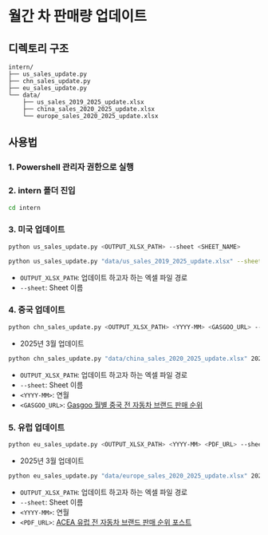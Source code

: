 # 월간 차 판매량 업데이트

## 디렉토리 구조
```
intern/
├── us_sales_update.py
├── chn_sales_update.py
├── eu_sales_update.py
└── data/
    ├── us_sales_2019_2025_update.xlsx
    ├── china_sales_2020_2025_update.xlsx
    └── europe_sales_2020_2025_update.xlsx
```

## 사용법
### 1. Powershell 관리자 권한으로 실행
### 2. intern 폴더 진입
```bash
cd intern
```
### 3. 미국 업데이트
```bash
python us_sales_update.py <OUTPUT_XLSX_PATH> --sheet <SHEET_NAME>
```
```bash
python us_sales_update.py "data/us_sales_2019_2025_update.xlsx" --sheet Brands
```
- `OUTPUT_XLSX_PATH`: 업데이트 하고자 하는 엑셀 파일 경로
- `--sheet`: Sheet 이름

### 4. 중국 업데이트
```bash
python chn_sales_update.py <OUTPUT_XLSX_PATH> <YYYY-MM> <GASGOO_URL> --sheet <SHEET_NAME>
```
- 2025년 3월 업데이트
```bash
python chn_sales_update.py "data/china_sales_2020_2025_update.xlsx" 2025-03 https://auto.gasgoo.com/qcxl/article/76543.html --sheet China
```
- `OUTPUT_XLSX_PATH`: 업데이트 하고자 하는 엑셀 파일 경로
- `--sheet`: Sheet 이름
- `<YYYY-MM>`: 연월
- `<GASGOO_URL>`: [Gasgoo 월별 중국 전 자동차 브랜드 판매 순위](https://auto.gasgoo.com/qcxl/article/76543.html)


### 5. 유럽 업데이트
```bash
python eu_sales_update.py <OUTPUT_XLSX_PATH> <YYYY-MM> <PDF_URL> --sheet <SHEET_NAME>
```

- 2025년 3월 업데이트
```bash
python eu_sales_update.py "data/europe_sales_2020_2025_update.xlsx" 2025-03 https://www.acea.auto/files/Press_release_car_registrations_March_2025.pdf --sheet 2025-03
```

- `OUTPUT_XLSX_PATH`: 업데이트 하고자 하는 엑셀 파일 경로
- `--sheet`: Sheet 이름
- `<YYYY-MM>`: 연월
- `<PDF_URL>`: [ACEA 유럽 전 자동차 브랜드 판매 순위 포스트](https://www.acea.auto/nav/?content=press-releases)